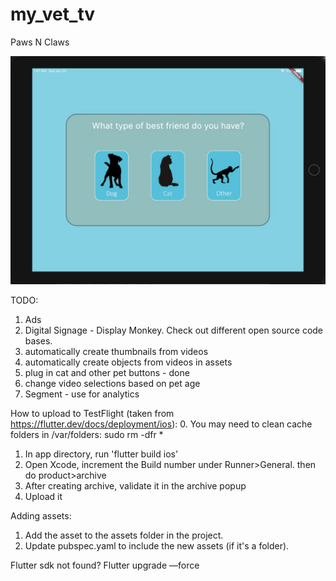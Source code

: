 # my_vet_tv

Paws N Claws

![alt text](https://github.com/bminton3/Paws-N-Claws/blob/master/assets/pawsNClawsFirst.jpg)

TODO:
1. Ads
2. Digital Signage - Display Monkey. Check out different open source code bases.
2. automatically create thumbnails from videos
3. automatically create objects from videos in assets
4. plug in cat and other pet buttons - done
5. change video selections based on pet age
6. Segment - use for analytics

How to upload to TestFlight (taken from https://flutter.dev/docs/deployment/ios):
0. You may need to clean cache folders in /var/folders: sudo rm -dfr *
1. In app directory, run 'flutter build ios'
2. Open Xcode, increment the Build number under Runner>General. then do product>archive
3. After creating archive, validate it in the archive popup
4. Upload it

Adding assets:
1. Add the asset to the assets folder in the project.
2. Update pubspec.yaml to include the new assets (if it's a folder).

Flutter sdk not found?
	Flutter upgrade —force 
    

